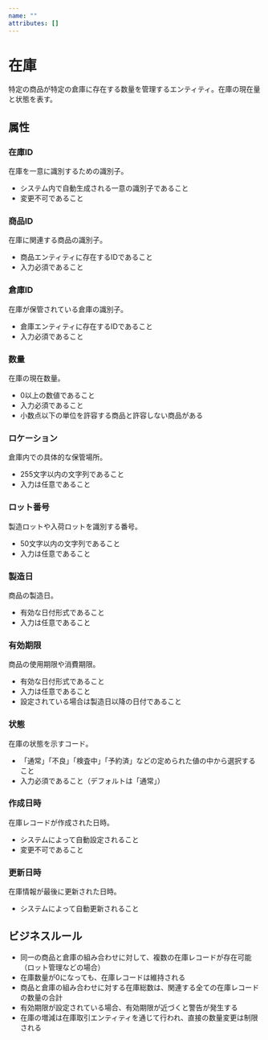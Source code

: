 ```yaml
---
name: ""
attributes: []
---
```


# 在庫

特定の商品が特定の倉庫に存在する数量を管理するエンティティ。在庫の現在量と状態を表す。

## 属性

### 在庫ID

在庫を一意に識別するための識別子。

- システム内で自動生成される一意の識別子であること
- 変更不可であること

### 商品ID

在庫に関連する商品の識別子。

- 商品エンティティに存在するIDであること
- 入力必須であること

### 倉庫ID

在庫が保管されている倉庫の識別子。

- 倉庫エンティティに存在するIDであること
- 入力必須であること

### 数量

在庫の現在数量。

- 0以上の数値であること
- 入力必須であること
- 小数点以下の単位を許容する商品と許容しない商品がある

### ロケーション

倉庫内での具体的な保管場所。

- 255文字以内の文字列であること
- 入力は任意であること

### ロット番号

製造ロットや入荷ロットを識別する番号。

- 50文字以内の文字列であること
- 入力は任意であること

### 製造日

商品の製造日。

- 有効な日付形式であること
- 入力は任意であること

### 有効期限

商品の使用期限や消費期限。

- 有効な日付形式であること
- 入力は任意であること
- 設定されている場合は製造日以降の日付であること

### 状態

在庫の状態を示すコード。

- 「通常」「不良」「検査中」「予約済」などの定められた値の中から選択すること
- 入力必須であること（デフォルトは「通常」）

### 作成日時

在庫レコードが作成された日時。

- システムによって自動設定されること
- 変更不可であること

### 更新日時

在庫情報が最後に更新された日時。

- システムによって自動更新されること

## ビジネスルール

- 同一の商品と倉庫の組み合わせに対して、複数の在庫レコードが存在可能（ロット管理などの場合）
- 在庫数量が0になっても、在庫レコードは維持される
- 商品と倉庫の組み合わせに対する在庫総数は、関連する全ての在庫レコードの数量の合計
- 有効期限が設定されている場合、有効期限が近づくと警告が発生する
- 在庫の増減は在庫取引エンティティを通じて行われ、直接の数量変更は制限される

